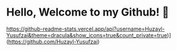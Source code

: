 # Hello, Welcome to my Github! 👾

https://github-readme-stats.vercel.app/api?username=Huzayl-Yusufzai&theme=dracula&show_icons=true&count_private=true)](https://github.com/Huzayl-Yusufzai)
